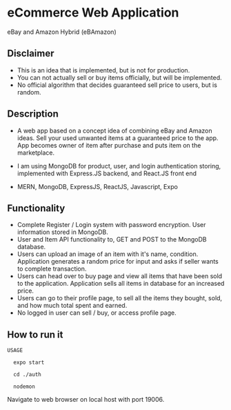 # eCommerce Web Application

eBay and Amazon Hybrid (eBAmazon)

## Disclaimer

- This is an idea that is implemented, but is not for production. 
- You can not actually sell or buy items officially, but will be implemented. 
- No official algorithm that decides guaranteed sell price to users, but is random.

## Description

- A  web app based on a concept idea of combining eBay and Amazon ideas. Sell your used unwanted items at a guaranteed price to the app. App becomes owner of item after purchase and puts item on the marketplace.

- I am using MongoDB for product, user, and login authentication storing, implemented with Express.JS backend, and React.JS front end

- MERN, MongoDB, ExpressJS, ReactJS, Javascript, Expo

## Functionality
- Complete Register / Login system with password encryption. User information stored in MongoDB.
- User and Item API functionality to, GET and POST to the MongoDB database.
- Users can upload an image of an item with it's name, condition. Application generates a random price for input and asks if seller wants to complete transaction.
- Users can head over to buy page and view all items that have been sold to the application. Application sells all items in database for an increased price.
- Users can go to their profile page, to sell all the items they bought, sold, and how much total spent and earned.
- No logged in user can sell / buy, or access profile page.

## How to run it

```
USAGE

  expo start
  
  cd ./auth
  
  nodemon
```
Navigate to web browser on local host with port 19006.

  
  
